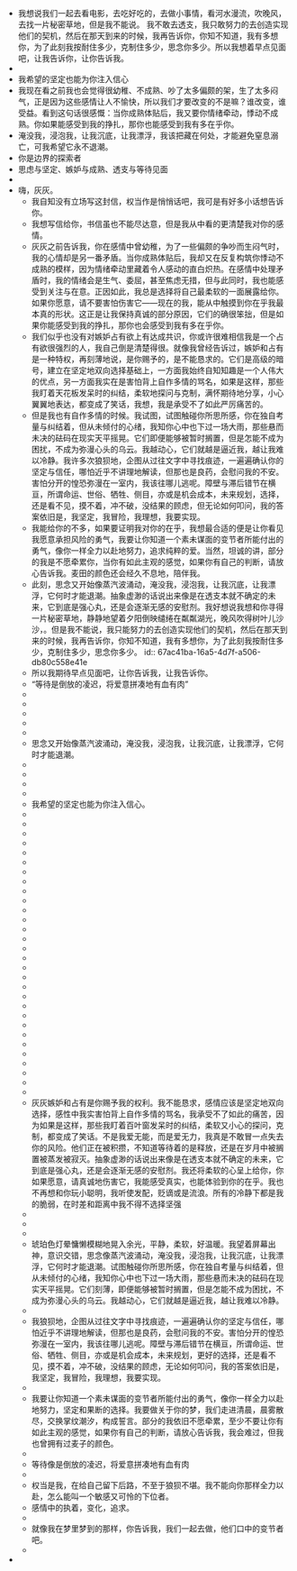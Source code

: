 - 我想说我们一起去看电影，去吃好吃的，去做小事情，看河水漫流，吹晚风，去找一片秘密草地，但是我不能说。 我不敢去透支，我只敢努力的去创造实现他们的契机，然后在那天到来的时候，我再告诉你，你知不知道，我有多想你，为了此刻我按耐住多少，克制住多少，思念你多少。所以我想着早点见面吧，让我告诉你，让你告诉我。
-
- 我希望的坚定也能为你注入信心
- 我现在看之前我也会觉得很幼稚、不成熟、吵了太多偏颇的架，生了太多闷气，正是因为这些感情让人不愉快，所以我们才要改变的不是嘛？谁改变，谁受益。看到这句话很感慨：当你成熟体贴后，我又要你情绪牵动，悸动不成熟。你如果能感受到我的挣扎，那你也能感受到我有多在乎你。
- 淹没我，浸泡我，让我沉底，让我漂浮，我该把藏在何处，才能避免窒息溺亡，可我希望它永不退潮。
- 你是边界的探索者
- 思虑与坚定、嫉妒与成熟、透支与等待见面
-
- 嗨，灰灰。
	- 我自知没有立场写这封信，权当作是悄悄话吧，我可是有好多小话想告诉你。
	- 我想写信给你，书信虽也不能尽达意，但是我从中看的更清楚我对你的感情。
	- 灰灰之前告诉我，你在感情中曾幼稚，为了一些偏颇的争吵而生闷气时，我的心情却是另一番矛盾。当你成熟体贴后，我却又在反复构筑你悸动不成熟的模样，因为情绪牵动里藏着令人感动的直白炽热。在感情中处理矛盾时，我的情绪会是生气、委屈，甚至焦虑无措，但与此同时，我也能感受到关注与在意。正因如此，我总是选择将自己最柔软的一面展露给你。如果你愿意，请不要害怕伤害它——现在的我，能从中触摸到你在乎我最本真的形状。这正是让我保持真诚的部分原因，它们的确很笨拙，但是如果你能感受到我的挣扎，那你也会感受到我有多在乎你。
	- 我们似乎也没有对嫉妒占有欲上有达成共识，你或许很难相信我是一个占有欲很强烈的人，我自己倒是清楚得很。就像我曾经告诉过，嫉妒和占有是一种特权，再刻薄地说，是你赐予的，是不能恳求的。它们是高级的暗号，建立在坚定地双向选择基础上，一方面我始终自知知趣是一个人伟大的优点，另一方面我实在是害怕背上自作多情的骂名，如果是这样，那些我盯着天花板发呆时的纠结，柔软地探问与克制，满怀期待地分享，小心翼翼地表达，都变成了笑话，我想，我是承受不了如此严厉痛苦的。
	- 但是我也有自作多情的时候。我试图，试图触碰你所思所感，你在独自考量与纠结着，但从未倾付的心绪，我知你心中也下过一场大雨，那些悬而未决的砝码在现实天平摇晃。它们即便能够被暂时搁置，但是怎能不成为困扰，不成为弥漫心头的乌云。我越动心，它们就越是逼近我，越让我难以冷静。我许多次狼狈地，企图从过往文字中寻找痕迹，一遍遍确认你的坚定与信任，哪怕近乎不讲理地解读，但那也是良药，会慰问我的不安。害怕分开的惶恐弥漫在一室内，我该往哪儿逃呢。障壁与滞后错节在横亘，所谓命运、世俗、牺牲、侧目，亦或是机会成本，未来规划，选择，还是看不见，摸不着，冲不破，没结果的顾虑，但无论如何叩问，我的答案依旧是，我坚定，我冒险，我理想，我要实现。
	- 我能给你的不多，如果要证明我对你的在乎，我想最合适的便是让你看见我愿意承担风险的勇气，我要让你知道一个素未谋面的变节者所能付出的勇气，像你一样全力以赴地努力，追求纯粹的爱。当然，坦诚的讲，部分的我是不愿牵累你，当你有如此主观的感觉，如果你有自己的判断，请放心告诉我。麦田的颜色还会经久不息地，陪伴我。
	- 此刻，思念又开始像蒸汽波涌动，淹没我，浸泡我，让我沉底，让我漂浮，它何时才能退潮。抽象虚渺的话说出来像是在透支本就不确定的未来，它到底是强心丸，还是会逐渐无感的安慰剂。我好想说我想和你寻得一片秘密草地，静静地望着夕阳倒映缱绻在粼粼湖光，晚风吹得树叶儿沙沙，。但是我不能说，我只能努力的去创造实现他们的契机，然后在那天到来的时候，我再告诉你，你知不知道，我有多想你，为了此刻我按耐住多少，克制住多少，思念你多少。
	  id:: 67ac41ba-16a5-4d7f-a506-db80c558e41e
	- 所以我期待早点见面吧，让你告诉我，让我告诉你。
	- “等待是倒放的凌迟，将爱意拼凑地有血有肉”
	-
	-
	-
	-
	-
	- 思念又开始像蒸汽波涌动，淹没我，浸泡我，让我沉底，让我漂浮，它何时才能退潮。
	-
	-
	-
	-
	- 我希望的坚定也能为你注入信心。
	-
	-
	-
	-
	-
	-
	-
	-
	-
	-
	-
	-
	-
	-
	-
	-
	-
	-
	-
	-
	-
	-
	-
	-
	-
	-
	-
	-
	-
	-
	- 灰灰嫉妒和占有是你赐予我的权利。我不能恳求，感情应该是坚定地双向选择，感性中我实害怕背上自作多情的骂名，我承受不了如此的痛苦，因为如果是这样，那些我盯着百叶窗发呆时的纠结，柔软又小心的探问，克制，都变成了笑话。不是我爱无能，而是爱无力，我真是不敢冒一点失去你的风险。他们正在被积攒，不知道等待着的是释放，还是在岁月中被搁置被蒸发被寂灭。抽象虚渺的话说出来像是在透支本就不确定的未来，它到底是强心丸，还是会逐渐无感的安慰剂。我还将柔软的心呈上给你，你如果愿意，请真诚地伤害它，我能感受真实，也能体验到你的在乎。我也不再想和你玩小聪明，我听使发配，贬谪或是流浪。所有的冷静下都是我的脆弱，在时差和距离中我不得不选择坚强
	-
	-
	-
	- 琥珀色灯晕慵懒模糊地晃入余光，平静，柔软，好温暖。我望着屏幕出神，意识交错，思念像蒸汽波涌动，淹没我，浸泡我，让我沉底，让我漂浮，它何时才能退潮。试图触碰你所思所感，你在独自考量与纠结着，但从未倾付的心绪，我知你心中也下过一场大雨，那些悬而未决的砝码在现实天平摇晃。它们刻薄，即便能够被暂时搁置，但是怎能不成为困扰，不成为弥漫心头的乌云。我越动心，它们就越是逼近我，越让我难以冷静。
	-
	- 我狼狈地，企图从过往文字中寻找痕迹，一遍遍确认你的坚定与信任，哪怕近乎不讲理地解读，但那也是良药，会慰问我的不安。害怕分开的惶恐弥漫在一室内，我该往哪儿逃呢。障壁与滞后错节在横亘，所谓命运、世俗、牺牲、侧目，亦或是机会成本，未来规划，更好的选择，还是看不见，摸不着，冲不破，没结果的顾虑，无论如何叩问，我的答案依旧是，我坚定，我冒险，我理想，我要实现。
	-
	- 我要让你知道一个素未谋面的变节者所能付出的勇气，像你一样全力以赴地努力，坚定和果断的选择。我要做关于你的梦，我们走进清晨，晨雾散尽，交换掌纹潮汐，构成誓言。部分的我依旧不愿牵累，至少不要让你有如此主观的感觉，如果你有自己的判断，请放心告诉我，我会难过，但我也曾拥有过麦子的颜色。
	-
	- 等待像是倒放的凌迟，将爱意拼凑地有血有肉
	-
	- 权当是我，在给自己留下后路，不至于狼狈不堪。我不能向你那样全力以赴，怎么能叫一个敏感又可怜的下位者。
	- 感情中的执着，变化，追求。
	-
	- 就像我在梦里梦到的那样，你告诉我，我们一起去做，他们口中的变节者吧。
	-
-
